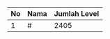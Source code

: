 | No | Nama            | Jumlah Level |
|----|-----------------|--------------|
| 1  | #    |    2405        |
